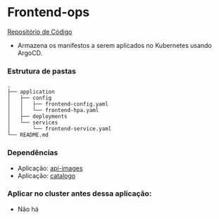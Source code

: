 # Frontend-ops

[Repositório de Código](https://github.com/Adenilson365/devopslabs01-api-images)

- Armazena os manifestos a serem aplicados no Kubernetes usando ArgoCD.

### Estrutura de pastas
```
.
├── application
│   ├── config
│   │   ├── frontend-config.yaml
│   │   └── frontend-hpa.yaml
│   ├── deployments
│   └── services
│       └── frontend-service.yaml
└── README.md

```

### Dependências
- Aplicação: [api-images](https://github.com/Adenilson365/devopslabs01-api-images)
- Aplicação: [catalogo](https://github.com/Adenilson365/devopslabs01-catalogo)

### Aplicar no cluster antes dessa aplicação:
- Não há